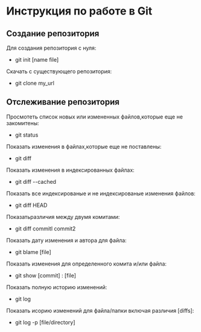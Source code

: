 # Инструкция по работе в Git

## Создание репозитория

Для создания репозитория с нуля:

- git init [name file]

Скачать с существующего репозитория:

- git clone my_url

## Отслеживание репозитория

Просмотеть список новых или измененных файлов,которые еще не закомитены:

- git status

Показать изменения в файлах,которые еще не поставлены:

- git diff

Показать изменения в индексированных файлах:

- git diff --cached

Показать все индексированые и не индексированые изменения файлов:

- git diff HEAD

Показатьразличия между двумя комитами:

- git diff commitl commit2

Показать дату изменения и автора для файла:

- git blame [file]

Показать изменения для определенного комита и/или файла:

- git show [commit] : [file]

Показать полную историю изменений:

- git log

Показать исорию изменений для файла/папки включая различия [diffs]:

- git log -p [file/directory]







